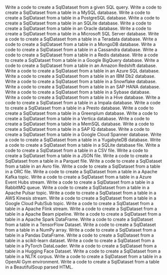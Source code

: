 Write a code to create a SqlDataset from a given SQL query.
Write a code to create a SqlDataset from a table in a MySQL database.
Write a code to create a SqlDataset from a table in a PostgreSQL database.
Write a code to create a SqlDataset from a table in an SQLite database.
Write a code to create a SqlDataset from a table in an Oracle database.
Write a code to create a SqlDataset from a table in a Microsoft SQL Server database.
Write a code to create a SqlDataset from a table in a Teradata database.
Write a code to create a SqlDataset from a table in a MongoDB database.
Write a code to create a SqlDataset from a table in a Cassandra database.
Write a code to create a SqlDataset from a table in a Redis database.
Write a code to create a SqlDataset from a table in a Google BigQuery database.
Write a code to create a SqlDataset from a table in an Amazon Redshift database.
Write a code to create a SqlDataset from a table in an Azure SQL database.
Write a code to create a SqlDataset from a table in an IBM Db2 database.
Write a code to create a SqlDataset from a table in a Snowflake database.
Write a code to create a SqlDataset from a table in an SAP HANA database.
Write a code to create a SqlDataset from a table in a Sybase database.
Write a code to create a SqlDataset from a table in a Hive database.
Write a code to create a SqlDataset from a table in a Impala database.
Write a code to create a SqlDataset from a table in a Presto database.
Write a code to create a SqlDataset from a table in a Greenplum database.
Write a code to create a SqlDataset from a table in a Vertica database.
Write a code to create a SqlDataset from a table in a MemSQL database.
Write a code to create a SqlDataset from a table in a SAP IQ database.
Write a code to create a SqlDataset from a table in a Google Cloud Spanner database.
Write a code to create a SqlDataset from a table in a YugabyteDB database.
Write a code to create a SqlDataset from a table in a SQLite database file.
Write a code to create a SqlDataset from a table in a CSV file.
Write a code to create a SqlDataset from a table in a JSON file.
Write a code to create a SqlDataset from a table in a Parquet file.
Write a code to create a SqlDataset from a table in an Avro file.
Write a code to create a SqlDataset from a table in a ORC file.
Write a code to create a SqlDataset from a table in a Apache Kafka topic.
Write a code to create a SqlDataset from a table in a Azure Event Hubs stream.
Write a code to create a SqlDataset from a table in a RabbitMQ queue.
Write a code to create a SqlDataset from a table in a Apache Pulsar topic.
Write a code to create a SqlDataset from a table in a AWS Kinesis stream.
Write a code to create a SqlDataset from a table in a Google Cloud Pub/Sub topic.
Write a code to create a SqlDataset from a table in a Apache Flink stream.
Write a code to create a SqlDataset from a table in a Apache Beam pipeline.
Write a code to create a SqlDataset from a table in a Apache Spark DataFrame.
Write a code to create a SqlDataset from a table in a TensorFlow Dataset.
Write a code to create a SqlDataset from a table in a NumPy array.
Write a code to create a SqlDataset from a table in a Pandas DataFrame.
Write a code to create a SqlDataset from a table in a scikit-learn dataset.
Write a code to create a SqlDataset from a table in a PyTorch DataLoader.
Write a code to create a SqlDataset from a table in a Hugging Face Dataset.
Write a code to create a SqlDataset from a table in a NLTK corpus.
Write a code to create a SqlDataset from a table in a OpenAI Gym environment.
Write a code to create a SqlDataset from a table in a BeautifulSoup parsed HTML.